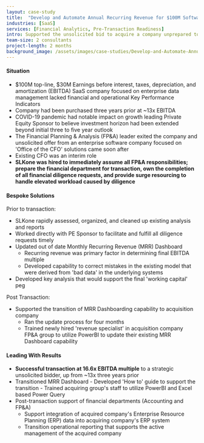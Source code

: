 ```yaml
---
layout: case-study
title:  "Develop and Automate Annual Recurring Revenue for $100M Software-As-A-Service Company"
industries: [SaaS]
services: [Financial Analytics, Pre-Transaction Readiness]
intro: Supported the unsolicited bid to acquire a company unprepared to undergo said transaction as it was halfway through its intended investment horizon
team-size: 2 consultants
project-length: 2 months
background_image: /assets/images/case-studies/Develop-and-Automate-Annual-Recurring-Revenue-for-$100M-Software-As-A-Service-Company.jpg
---
```


#### Situation
- $100M top-line, $30M Earnings before interest, taxes, depreciation, and amortization (EBITDA) SaaS company focused on enterprise data management lacked financial and operational Key Performance Indicators ​
- Company had been purchased three years prior at ~13x EBITDA​
- COVID-19 pandemic had notable impact on growth leading Private Equity Sponsor to believe investment horizon had been extended beyond initial three to five year outlook​
- The Financial Planning & Analysis (FP&A)  leader exited the company and unsolicited offer from an enterprise software company focused on 'Office of the CFO' solutions came soon after​
- Existing CFO was an interim role​
- **SLKone was hired to immediately assume all FP&A responsibilities; prepare the financial department for transaction, own the completion of all financial diligence requests, and provide surge resourcing to handle elevated workload caused by diligence**

#### Bespoke Solutions
Prior to transaction:​
  - SLKone rapidly assessed, organized, and cleaned up existing analysis and reports​
  - Worked directly with PE Sponsor to facilitate and fulfill all diligence requests timely​
  - Updated out of date Monthly Recurring Revenue (MRR) Dashboard​
     - Recurring revenue was primary factor in determining final EBITDA multiple​
     - Developed capability to correct mistakes in the existing model that were derived from 'bad data' in the underlying systems​
  - Developed key analysis that would support the final 'working capital' peg​

Post Transaction:​
- Supported the transition of MRR Dashboarding capability to acquisition company​
     - Ran the update process for four months​
     - Trained newly hired 'revenue specialist' in acquisition company FP&A group to utilize PowerBI to update their existing MRR Dashboard capability

#### Leading With Results
- **Successful transaction at 16.6x EBITDA multiple** to a strategic unsolicited bidder, up from ~13x three years prior​
- Transitioned MRR Dashboard​
      - Developed 'How to' guide to support the transition​
      - Trained acquiring group's staff to utilize PowerBI and Excel based Power Query​
- Post-transaction support of financial departments (Accounting and FP&A)​
     - Support integration of acquired company's Enterprise Resource Planning (ERP)  data into acquiring company's ERP system​
     - Transition operational reporting that supports the active management of the acquired company
